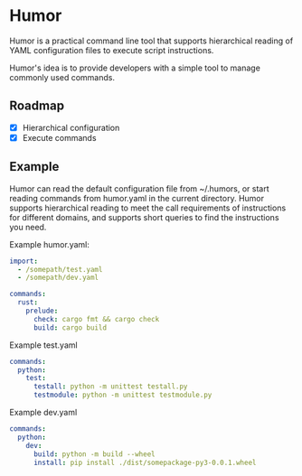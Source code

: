 # Humor

Humor is a practical command line tool that supports hierarchical reading of YAML configuration files to execute script instructions.

Humor's idea is to provide developers with a simple tool to manage commonly used commands.

## Roadmap

- [x] Hierarchical configuration
- [x] Execute commands

## Example

Humor can read the default configuration file from ~/.humors, or start reading commands from humor.yaml in the current directory. Humor supports hierarchical reading to meet the call requirements of instructions for different domains, and supports short queries to find the instructions you need.

Example humor.yaml:
```yaml
import:
  - /somepath/test.yaml
  - /somepath/dev.yaml

commands:
  rust:
    prelude:
      check: cargo fmt && cargo check
      build: cargo build
```

Example test.yaml
```yaml
commands:
  python:
    test:
      testall: python -m unittest testall.py
      testmodule: python -m unittest testmodule.py
```

Example dev.yaml
```yaml
commands:
  python:
    dev:
      build: python -m build --wheel
      install: pip install ./dist/somepackage-py3-0.0.1.wheel
```